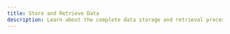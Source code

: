 ```yaml
---
title: Store and Retrieve Data
description: Learn about the complete data storage and retrieval process in DataHaven, from bucket creation to verification and file access.
---
```



